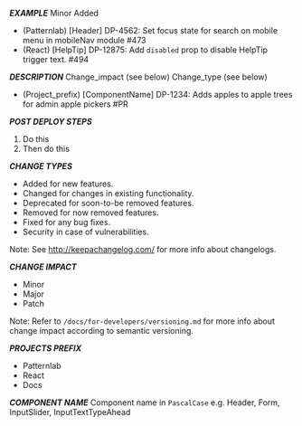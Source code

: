 ___EXAMPLE___
Minor
Added
- (Patternlab) [Header] DP-4562: Set focus state for search on mobile menu in mobileNav module #473
- (React) [HelpTip] DP-12875: Add `disabled` prop to disable HelpTip trigger text. #494

___DESCRIPTION___
Change_impact (see below)
Change_type (see below)
- (Project_prefix) [ComponentName] DP-1234: Adds apples to apple trees for admin apple pickers #PR

___POST DEPLOY STEPS___
1. Do this
2. Then do this

___CHANGE TYPES___
- Added for new features.
- Changed for changes in existing functionality.
- Deprecated for soon-to-be removed features.
- Removed for now removed features.
- Fixed for any bug fixes.
- Security in case of vulnerabilities.

Note: See http://keepachangelog.com/ for more info about changelogs.

___CHANGE IMPACT___
- Minor
- Major
- Patch

Note: Refer to `/docs/for-developers/versioning.md` for more info about change impact according to semantic versioning.

___PROJECTS PREFIX___
- Patternlab
- React
- Docs


___COMPONENT NAME___
Component name in `PascalCase`
e.g. Header, Form, InputSlider, InputTextTypeAhead
